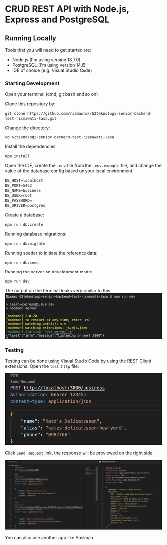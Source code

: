 # CRUD REST API with Node.js, Express and PostgreSQL

## Running Locally

Tools that you will need to get started are:

- Node.js (I'm using version 18.7.0)
- PostgreSQL (I'm using version 14.6)
- IDE of choice (e.g. Visual Studio Code)

### Starting Development

Open your terminal (cmd, git bash and so on)

Clone this repository by:

```
git clone https://github.com/rismawtsa/62teknologi-senior-backend-test-rismawati-lasa.git
```

Change the directory:

```
cd 62teknologi-senior-backend-test-rismawati-lasa
```

Install the dependencies:

```
npm install
```

Open the IDE, create the `.env` file from the `.env.example` file, and change the value of the database config based on your local environment.

```
DB_HOST=localhost
DB_PORT=5432
DB_NAME=business
DB_USER=root
DB_PASSWORD=
DB_DRIVER=postgres
```

Create a database:

```
npm run db:create
```

Running database migrations:

```
npm run db:migrate
```

Running seeder to initiate the reference data:

```
npm run db:seed
```

Running the server on development mode:

```
npm run dev
```

The output on the terminal looks very similar to this:
![](images/terminal%20ouput.png)

### Testing

Testing can be done using Visual Studio Code by using the [REST Client](https://marketplace.visualstudio.com/items?itemName=humao.rest-client) extensions. Open the `test.http` file:

![](images/testing.png)

Click `Send Request` link, the response will be previewed on the right side.

![](images/testing%20response.png)

You can also use another app like Postman.
